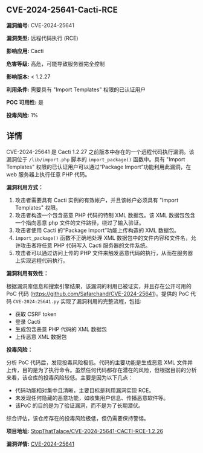 ## CVE-2024-25641-Cacti-RCE

**漏洞编号:** CVE-2024-25641

**漏洞类型:** 远程代码执行 (RCE)

**影响应用:** Cacti

**危害等级:** 高危，可能导致服务器完全控制

**影响版本:** < 1.2.27

**利用条件:** 需要具有 "Import Templates" 权限的已认证用户

**POC 可用性:** 是

**投毒风险:** 1%

## 详情

CVE-2024-25641 是 Cacti 1.2.27 之前版本中存在的一个远程代码执行漏洞。该漏洞位于 `/lib/import.php` 脚本的 `import_package()` 函数中。具有 "Import Templates" 权限的已认证用户可以通过“Package Import”功能利用此漏洞，在 web 服务器上执行任意 PHP 代码。 

**漏洞利用方式：**

1.  攻击者需要具有 Cacti 实例的有效帐户，并且该帐户必须具有 "Import Templates" 权限。
2.  攻击者构造一个包含恶意 PHP 代码的特制 XML 数据包。该 XML 数据包包含一个指向恶意 php 文件的文件路径，绕过了输入验证。
3.  攻击者使用 Cacti 的“Package Import”功能上传构造的 XML 数据包。
4.  `import_package()` 函数不正确地处理 XML 数据包中的文件内容和文件名，允许攻击者将任意 PHP 代码写入 Cacti 服务器的文件系统。
5.  攻击者可以通过访问上传的 PHP 文件来触发恶意代码的执行，从而在服务器上实现远程代码执行。

**漏洞利用有效性：**

根据漏洞库信息和搜索引擎结果，该漏洞的利用已被证实，并且存在公开可用的 PoC 代码 (https://github.com/Safarchand/CVE-2024-25641)。提供的 PoC 代码 `CVE-2024-25641.py` 实现了漏洞利用的完整流程，包括:

*   获取 CSRF token
*   登录 Cacti
*   生成包含恶意 PHP 代码的 XML 数据包
*   上传恶意 XML 数据包

**投毒风险：**

分析 PoC 代码后，发现投毒风险极低。代码的主要功能是生成恶意 XML 文件并上传，目的是为了执行命令。虽然任何代码都存在潜在的风险，但根据目前的分析来看，该仓库的投毒风险较低。主要是因为以下几点：

*   代码功能相对集中且清晰，主要目标是利用漏洞实现 RCE。
*   未发现任何隐藏的恶意功能，如收集用户信息、传播恶意软件等。
*  该PoC 的目的是为了验证漏洞，而不是为了长期潜伏。

 综合评估，该仓库存在的投毒风险极低，但仍需要保持警惕。

**项目地址:** [StopThatTalace/CVE-2024-25641-CACTI-RCE-1.2.26](https://github.com/StopThatTalace/CVE-2024-25641-CACTI-RCE-1.2.26)

**漏洞详情:** [CVE-2024-25641](https://nvd.nist.gov/vuln/detail/CVE-2024-25641)